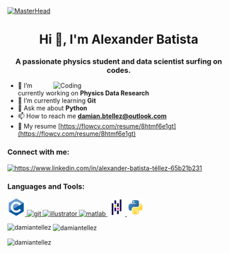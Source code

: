 [![MasterHead](https://img.freepik.com/free-vector/illustration-social-media-concept_53876-18135.jpg?w=826&t=st=1682097801~exp=1682098401~hmac=0793b9e7f1677d76c8b28c80900349206f15dd6174751d243c71fbe11c339466)](https://rishavchanda.io)
<h1 align="center">Hi 👋, I'm Alexander Batista</h1>
<h3 align="center">A passionate physics student and data scientist surfing on codes.</h3>
<img align="right" alt="Coding" width="400" src="https://cdn.dribbble.com/users/2598999/screenshots/8659774/astronaut.gif">

- 🔭 I’m currently working on **Physics Data Research**
- 🌱 I’m currently learning **Git**
- 💬 Ask me about **Python**
- 📫 How to reach me **damian.btellez@outlook.com**
- 📑 My resume [https://flowcv.com/resume/8htmf6e1gt](https://flowcv.com/resume/8htmf6e1gt)

<h3 align="left">Connect with me:</h3>
<p align="left">
<a href="https://linkedin.com/in/https://www.linkedin.com/in/alexander-batista-téllez-65b21b231" target="blank"><img align="center" src="https://raw.githubusercontent.com/rahuldkjain/github-profile-readme-generator/master/src/images/icons/Social/linked-in-alt.svg" alt="https://www.linkedin.com/in/alexander-batista-téllez-65b21b231" height="30" width="40" /></a>
</p>

<h3 align="left">Languages and Tools:</h3>
<p align="left"> <a href="https://www.cprogramming.com/" target="_blank" rel="noreferrer"> <img src="https://raw.githubusercontent.com/devicons/devicon/master/icons/c/c-original.svg" alt="c" width="40" height="40"/> </a> <a href="https://git-scm.com/" target="_blank" rel="noreferrer"> <img src="https://www.vectorlogo.zone/logos/git-scm/git-scm-icon.svg" alt="git" width="40" height="40"/> </a> <a href="https://www.adobe.com/in/products/illustrator.html" target="_blank" rel="noreferrer"> <img src="https://www.vectorlogo.zone/logos/adobe_illustrator/adobe_illustrator-icon.svg" alt="illustrator" width="40" height="40"/> </a> <a href="https://www.mathworks.com/" target="_blank" rel="noreferrer"> <img src="https://upload.wikimedia.org/wikipedia/commons/2/21/Matlab_Logo.png" alt="matlab" width="40" height="40"/> </a> <a href="https://pandas.pydata.org/" target="_blank" rel="noreferrer"> <img src="https://raw.githubusercontent.com/devicons/devicon/2ae2a900d2f041da66e950e4d48052658d850630/icons/pandas/pandas-original.svg" alt="pandas" width="40" height="40"/> </a> <a href="https://www.python.org" target="_blank" rel="noreferrer"> <img src="https://raw.githubusercontent.com/devicons/devicon/master/icons/python/python-original.svg" alt="python" width="40" height="40"/> </a> </p>

<p><img align="left" src="https://github-readme-stats.vercel.app/api/top-langs?username=damiantellez&show_icons=true&locale=en&layout=compact" alt="damiantellez" /></p>

<p>&nbsp;<img align="center" src="https://github-readme-stats.vercel.app/api?username=damiantellez&show_icons=true&locale=en" alt="damiantellez" /></p>

<p><img align="center" src="https://github-readme-streak-stats.herokuapp.com/?user=damiantellez&" alt="damiantellez" /></p>
